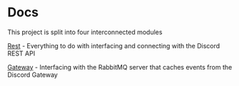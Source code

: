 # Docs

This project is split into four interconnected modules

[Rest](https://bitbucket.org/kashimabot/spectaclespluginsys/src/main/docs/Rest.md) - Everything to do with interfacing and connecting with the Discord REST API

[Gateway](https://bitbucket.org/kashimabot/spectaclespluginsys/src/main/docs/Gateway.md) - Interfacing with the RabbitMQ server that caches events from the Discord Gateway